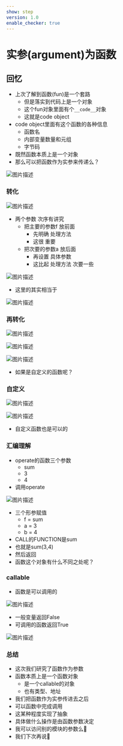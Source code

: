 ```yaml
---
show: step
version: 1.0
enable_checker: true
---
```


# 实参(argument)为函数

## 回忆

- 上次了解到函数(fun)是一个套路
	- 但是落实到代码上是一个对象
	- 这个fun对象里面有个`__code__`对象
	- 这就是code object
- code object里面有这个函数的各种信息
	- 函数名
	- 内部变量数量和元组
	- 字节码
- 既然函数本质上是一个对象
- 那么可以把函数作为实参来传递么？

![图片描述](https://doc.shiyanlou.com/courses/uid1190679-20220827-1661588227276)

### 转化

![图片描述](https://doc.shiyanlou.com/courses/uid1190679-20220827-1661588664110)

- 两个参数 次序有讲究
	- 把主要的参数f 放前面
		- 先明确 处理方法 
		- 这很 重要
	- 把次要的参数a 放后面
		- 再设置 具体参数
		- 这比起 处理方法 次要一些

![图片描述](https://doc.shiyanlou.com/courses/uid1190679-20220827-1661588671701)

- 这里的其实相当于

![图片描述](https://doc.shiyanlou.com/courses/uid1190679-20220827-1661588709924)

### 再转化

![图片描述](https://doc.shiyanlou.com/courses/uid1190679-20220827-1661588802178)

![图片描述](https://doc.shiyanlou.com/courses/uid1190679-20220827-1661588808616)

![图片描述](https://doc.shiyanlou.com/courses/uid1190679-20220827-1661588814804)

- 如果是自定义的函数呢？

### 自定义

![图片描述](https://doc.shiyanlou.com/courses/uid1190679-20220827-1661589049112)

![图片描述](https://doc.shiyanlou.com/courses/uid1190679-20220827-1661589055377)

- 自定义函数也是可以的

### 汇编理解

- operate的函数三个参数
	- sum
	- 3
	- 4
- 调用operate

![图片描述](https://doc.shiyanlou.com/courses/uid1190679-20220827-1661589514820)

- 三个形参赋值
	- f = sum
	- a = 3
	- b = 4
- CALL的FUNCTION是sum
- 也就是sum(3,4)
- 然后返回
- 函数这个对象有什么不同之处呢？

### callable

- 函数是可以调用的

![图片描述](https://doc.shiyanlou.com/courses/uid1190679-20220827-1661589861403)

- 一般变量返回False
- 可调用的函数返回True

![图片描述](https://doc.shiyanlou.com/courses/uid1190679-20220827-1661589899134)


### 总结
- 这次我们研究了函数作为参数
- 函数本质上是一个函数对象
	- 是一个callable的对象
	- 也有类型、地址
- 我们把函数作为实参传进去之后
- 可以函数中完成调用
- 这某种程度实现了抽象
- 具体做什么操作是由函数参数决定
- 我可以访问别的模块的参数么🤔
- 我们下次再说👋
